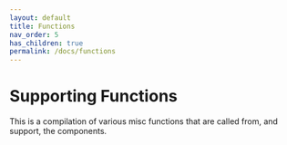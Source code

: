 ```yaml
---
layout: default
title: Functions
nav_order: 5
has_children: true
permalink: /docs/functions
---
```


# Supporting Functions

This is a compilation of various misc functions that are called from, and support, the components. 

